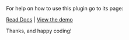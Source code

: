 For help on how to use this plugin go to its page:

<a href="http://zackperdue.com/tutorials/simple-jquery-modal-plugin/">Read Docs</a> | 
<a href="http://staging.arr.ae/Simple-jQuery-Modal-Plugin/">View the demo</a>

Thanks, and happy coding!